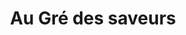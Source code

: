 ---
title: "Au Gré des saveurs"
url: /gallargues-le-montueux/au-gre-des-saveurs/
shop: Lebensmittel
---